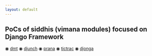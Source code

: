 ```yaml
---
layout: default
---
```

## PoCs of siddhis (vimana modules) focused on Django Framework

<!-- ![Octocat](https://raw.githubusercontent.com/s4dhulabs/vimana-framework/main/resources/imgs/vimana1.png)
-->
<!--<img src="https://raw.githubusercontent.com/s4dhulabs/vimana-framework/main/resources/imgs/vimana1.png" alt="alt text" width="900" height="600">
-->

 ◉	[dmt](./dmt_pocs.html)
 ◉	[djunch](./dmt_pocs.html)
 ◉	[prana](./prana_pocs.html)
 ◉	[tictrac](./tictrac_pocs.html)
 ◉	[djonga](./tictrac_pocs.html)

